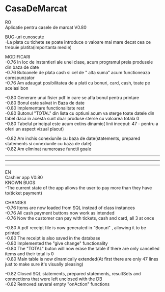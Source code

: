# CasaDeMarcat

RO  
 Aplicatie pentru casele de marcat V0.80  

BUG-uri cunoscute  
 -La plata cu tichete se poate introduce o valoare mai mare decat cea ce trebuie platita(importanta medie)  

MODIFICARI  
 -0.76 In loc de instantieri ale unei clase, acum programul preia produsele din baza de date  
 -0.76 Butoanele de plata cash si cel de " alta suma" acum functioneaza corespunzator   
 -0.76 Am adaugat posibilitatea de a plati cu bonuri, card, cash, toate  pe acelasi bon  

 -0.80 Generare unui fisier pdf in care se afla bonul pentru printare  
 -0.80 Bonul este salvat in Baza de date    
 -0.80 Implementare functionalitate rest  
 -0.80 Butonul "TOTAL" din lista cu optiuni acum va sterge toate datele din tabel daca in acesta sunt doar produse sterse cu valoarea totala 0    
 -0.80 Tabelul principal este acum extins dinamic( linii inceput: 47 - pentru a oferi un aspect vizual placut)  
 
 -0.82 Am inchis conexiunile cu baza de date(statements, prepared statements si conexiunile cu baza de date)  
 -0.82 Am eliminat numeroase functii goale  

--------------------------------------------------------------------------------------------------------------
--------------------------------------------------------------------------------------------------------------
--------------------------------------------------------------------------------------------------------------

EN  
 Cashier app V0.80  
KNOWN BUGS  
 -The current state of the app allows the user to pay more than they have to(ticket payment)  

CHANGES  
 -0.76 Items are now loaded from  SQL instead of class instances   
 -0.76 All cash payment buttons now work as intended    
 -0.76 Now the customer can pay with tickets, cash and card, all 3 at once   

 -0.80 A pdf receipt file is now generated in  "Bonuri" , allowing it to be printed    
 -0.80 The receipt is also saved in the database    
 -0.80 Implemented the "give change" functionality    
 -0.80 The "TOTAL" buton will now erase the table if there are only cancelled items and their total is 0    
 -0.80 Main table is now dinamically extended(At first there are only 47 lines just to make sure it's visually pleasing)    
 
 -0.82 Closed SQL statements, prepared statements, resultSets and connections that were left unclosed with the DB      
 -0.82 Removed several empty "onAction" functions    

